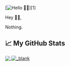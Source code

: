 [![Hello 👋🏻](https://cdn.discordapp.com/attachments/775526710279012363/775534207602393098/bec44e8218cf714d8b36592dfa34850a.gif)][1]

Hey 👋🏻,

Nothing.

## &#x1f4c8; My GitHub Stats

<a href="https://github.com/ncknmex/ncknmex">
  <img align="center" src="https://github-readme-stats.vercel.app/api/top-langs/?username=ncknmex&hide=java,html&title_color=ffffff&text_color=c9cacc&icon_color=2bbc8a&bg_color=1d1f21" />
</a>

<a href="https://github.com/ncknmex/ncknmex">
  <img align="center" src="https://github-readme-stats.vercel.app/api?username=ncknmex&show_icons=true&line_height=27&count_private=true&title_color=ffffff&text_color=c9cacc&icon_color=2bbc8a&bg_color=1d1f21" alt="_blank" />
</a>

